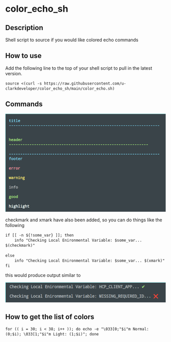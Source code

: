# color_echo_sh

## Description

Shell script to source if you would like colored echo commands

## How to use
Add the following line to the top of your shell script to pull in the latest version.
```shell
source <(curl -s https://raw.githubusercontent.com/u-clarkdeveloper/color_echo_sh/main/color_echo.sh)
```

## Commands
![example colors](https://github.com/u-clarkdeveloper/color_echo_sh/blob/main/color_examples.png?raw=true)

checkmark and xmark have also been added, so you can do things like the following

```shell
if [[ -n ${!some_var} ]]; then
    info "Checking Local Enironmental Variable: $some_var... $(checkmark)"

else
    info "Checking Local Enironmental Variable: $some_var... $(xmark)"
fi
```
this would produce output similar to 

![check example](https://github.com/u-clarkdeveloper/color_echo_sh/blob/main/check_example.png?raw=true)

## How to get the list of colors 
```shell
for (( i = 30; i < 38; i++ )); do echo -e "\033[0;"$i"m Normal: (0;$i); \033[1;"$i"m Light: (1;$i)"; done
```